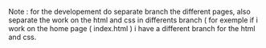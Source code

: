 Note : for the developement do separate branch the different pages, also separate the work on the html and css in differents branch ( for exemple if i work on the home page ( index.html ) i have a different branch for the html and css. 

